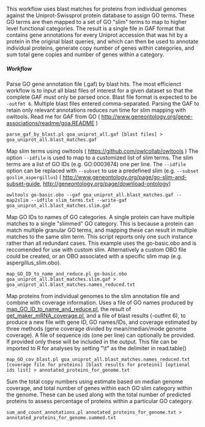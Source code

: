 This workflow uses blast matches for proteins from individual genomes against the Uniprot-Swissprot protein database to assign GO terms. These GO terms are then mapped to a set of GO "slim" terms to map to higher level functional categories. The result is a single file in GAF format that contains gene annotations for every Uniprot accession that was hit by a protein in the original blast queries, and which can then be used to annotate individual proteins, generate copy number of genes within categories, and sum total gene copies and number of genes within a category.


##### Workflow

Parse GO gene annotation file (.gaf) by blast hits. The most efficienct workflow is to input all blast files of interest for a given dataset so that the complete GAF must only be parsed once. Blast file format is expected to be `-outfmt 6`. Multiple blast files entered comma-separated.
Parsing the GAF to retain only relevant annotations reduces run time for slim mapping with owltools.
Read me for GAF from GO ( http://www.geneontology.org/gene-associations/readme/goa.README )

```
parse_gaf_by_blast.pl goa_uniprot_all.gaf [blast files] > goa_uniprot_all.blast_matches.gaf
```

Map slim terms using owltools ( https://github.com/owlcollab/owltools )
The option `--idfile` is used to map to a customized list of slim terms. The slim terms are a list of GO IDs (e.g. GO:0003674) one per line. The `--idfile` option can be replaced with `--subset` to use a predefined slim (e.g. `--subset goslim_aspergillus`) ( http://www.geneontology.org/page/go-slim-and-subset-guide, http://geneontology.org/page/download-ontology)

```
owltools go-basic.obo --gaf goa_uniprot_all.blast_matches.gaf --map2slim --idfile slim_terms.txt --write-gaf goa_uniprot_all.blast_matches.slim.gaf
```

Map GO IDs to names of GO categories. A single protein can have multiple matches to a single "slimmed" GO category. This is because a protein can match multiple granular GO terms, and mapping these can result in multiple matches to the same slim term. This script reports only one such instance rather than all redundant cases.
This example uses the go-basic.obo and is reccomended for use with custom slim. Alternatively a custom OBO file could be created, or an OBO associated with a specific slim map (e.g. aspergillus_slim.obo).

```
map_GO_ID_to_name_and_reduce.pl go-basic.obo goa_uniprot_all.blast_matches.slim.gaf > goa_uniprot_all.blast_matches.names_reduced.txt
```

Map proteins from individual genomes to the slim annotation file and combine with coverage information. Uses a file of GO names produced by [map_GO_ID_to_name_and_reduce.pl](map_GO_ID_to_name_and_reduce.pl), the result of [get_maker_mRNA_coverage.pl](maker_annotation_tools/get_maker_mRNA_coverage.pl), and a file of blast results (-outfmt 6), to produce a new file with gene ID, GO names/IDs, and coverage estimated by three methods (gene coverage divided by mean/median/mode genome coverage). A file of sequence ids (one per line) can optionally be provided. If provided only these will be included in the output.
This file can be imported to R for analyses by setting "\t" as the delimiter in read.table()

```
map_GO_cov_blast.pl goa_uniprot_all.blast_matches.names_reduced.txt [coverage file for proteins] [blast results for proteins] [optional ids list] > annotated_proteins_for_genome.txt
```

Sum the total copy numbers using estimate based on median genome coverage, and total number of genes within each GO slim category within the genome. These can be used along with the total number of predicted proteins to assess percentage of proteins within a particular GO category. 

```
sum_and_count_annotations.pl annotated_proteins_for_genome.txt > annotated_proteins_for_genome.summed.txt
```
